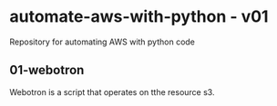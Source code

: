 # automate-aws-with-python - v01
Repository for automating AWS with python code

## 01-webotron

Webotron is a script that operates on tthe resource s3. 
